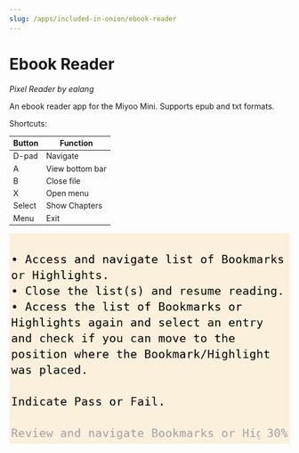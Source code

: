 ```yaml
---
slug: /apps/included-in-onion/ebook-reader
---
```


# Ebook Reader

*Pixel Reader by ealang*

An ebook reader app for the Miyoo Mini. Supports epub and txt formats.


Shortcuts:

| Button | Function |
|---|---|
|D-pad|Navigate|
|A|View bottom bar|
|B|Close file|
|X|Open menu|
|Select|Show Chapters|
|Menu|Exit|

![](./assets/ebook-reader.png)
